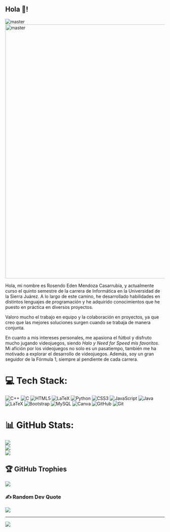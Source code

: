 ## Hola 👋!
![master](https://github.com/user-attachments/assets/9d1100f2-7515-4fd1-bb59-c3940216b329)
<img src="https://github.com/user-attachments/assets/9d1100f2-7515-4fd1-bb59-c3940216b329" alt="master" width="800" />


Hola, mi nombre es Rosendo Eden Mendoza Casarrubia, y actualmente curso el quinto semestre de la carrera de Informática en la Universidad de la Sierra Juárez. A lo largo de este camino, he desarrollado habilidades en distintos lenguajes de programación y he adquirido conocimientos que he puesto en práctica en diversos proyectos.

Valoro mucho el trabajo en equipo y la colaboración en proyectos, ya que creo que las mejores soluciones surgen cuando se trabaja de manera conjunta.

En cuanto a mis intereses personales, me apasiona el fútbol y disfruto mucho jugando videojuegos, siendo *Halo y Need for Speed mis favoritos*. Mi afición por los videojuegos no solo es un pasatiempo, también me ha motivado a explorar el desarrollo de videojuegos. Además, soy un gran seguidor de la Fórmula 1, siempre al pendiente de cada carrera.

# 💻 Tech Stack:
![C++](https://img.shields.io/badge/c++-%2300599C.svg?style=for-the-badge&logo=c%2B%2B&logoColor=white) ![C](https://img.shields.io/badge/c-%2300599C.svg?style=for-the-badge&logo=c&logoColor=white) ![HTML5](https://img.shields.io/badge/html5-%23E34F26.svg?style=for-the-badge&logo=html5&logoColor=white) ![LaTeX](https://img.shields.io/badge/latex-%23008080.svg?style=for-the-badge&logo=latex&logoColor=white) ![Python](https://img.shields.io/badge/python-3670A0?style=for-the-badge&logo=python&logoColor=ffdd54) ![CSS3](https://img.shields.io/badge/css3-%231572B6.svg?style=for-the-badge&logo=css3&logoColor=white) ![JavaScript](https://img.shields.io/badge/javascript-%23323330.svg?style=for-the-badge&logo=javascript&logoColor=%23F7DF1E) ![Java](https://img.shields.io/badge/java-%23ED8B00.svg?style=for-the-badge&logo=openjdk&logoColor=white) ![LaTeX](https://img.shields.io/badge/latex-%23008080.svg?style=for-the-badge&logo=latex&logoColor=white) ![Bootstrap](https://img.shields.io/badge/bootstrap-%238511FA.svg?style=for-the-badge&logo=bootstrap&logoColor=white) ![MySQL](https://img.shields.io/badge/mysql-4479A1.svg?style=for-the-badge&logo=mysql&logoColor=white) ![Canva](https://img.shields.io/badge/Canva-%2300C4CC.svg?style=for-the-badge&logo=Canva&logoColor=white) ![GitHub](https://img.shields.io/badge/github-%23121011.svg?style=for-the-badge&logo=github&logoColor=white) ![Git](https://img.shields.io/badge/git-%23F05033.svg?style=for-the-badge&logo=git&logoColor=white) 

# 📊 GitHub Stats:
![](https://github-readme-stats.vercel.app/api?username=EdenMCa&theme=aura&hide_border=false&include_all_commits=false&count_private=false)<br/>
![](https://github-readme-streak-stats.herokuapp.com/?user=EdenMCa&theme=aura&hide_border=false)<br/>
![](https://github-readme-stats.vercel.app/api/top-langs/?username=EdenMCa&theme=aura&hide_border=false&include_all_commits=false&count_private=false&layout=compact)

## 🏆 GitHub Trophies
![](https://github-profile-trophy.vercel.app/?username=EdenMCa&theme=aura&no-frame=false&no-bg=true&margin-w=4)

### ✍️ Random Dev Quote
![](https://quotes-github-readme.vercel.app/api?type=horizontal&theme=radical)

---
[![](https://visitcount.itsvg.in/api?id=EdenMCa&icon=0&color=0)](https://visitcount.itsvg.in)

<!-- Proudly created with GPRM ( https://gprm.itsvg.in ) -->
<!--
**EdenMCa/EdenMCa** is a ✨ _special_ ✨ repository because its `README.md` (this file) appears on your GitHub profile.

Here are some ideas to get you started:

- 🔭 I’m currently working on ...
- 🌱 I’m currently learning ...
- 👯 I’m looking to collaborate on ...
- 🤔 I’m looking for help with ...
- 💬 Ask me about ...
- 📫 How to reach me: ...
- 😄 Pronouns: ...
- ⚡ Fun fact: ...
-->
